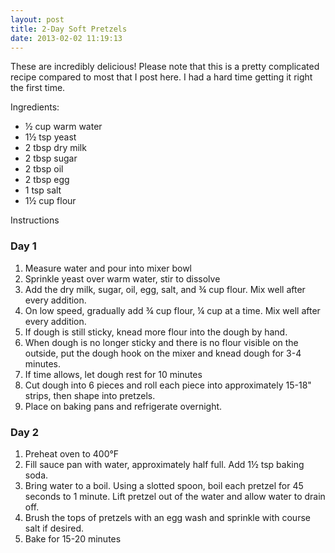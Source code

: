 ```yaml
---
layout: post
title: 2-Day Soft Pretzels
date: 2013-02-02 11:19:13
---
```

These are incredibly delicious! Please note that this is a pretty complicated recipe compared to most that I post here. I had a hard time getting it right the first time.

Ingredients:

* ½ cup warm water
* 1½ tsp yeast
* 2 tbsp dry milk
* 2 tbsp sugar
* 2 tbsp oil
* 2 tbsp egg
* 1 tsp salt
* 1½ cup flour

Instructions

### Day 1

1. Measure water and pour into mixer bowl
1. Sprinkle yeast over warm water, stir to dissolve
1. Add the dry milk, sugar, oil, egg, salt, and ¾ cup flour. Mix well after every addition.
1. On low speed, gradually add ¾ cup flour, ¼ cup at a time. Mix well after every addition.
1. If dough is still sticky, knead more flour into the dough by hand.
1. When dough is no longer sticky and there is no flour visible on the outside, put the dough hook on the mixer and knead dough for 3-4 minutes.
1. If time allows, let dough rest for 10 minutes
1. Cut dough into 6 pieces and roll each piece into approximately 15-18" strips, then shape into pretzels.
1. Place on baking pans and refrigerate overnight.

### Day 2

1. Preheat oven to 400°F
1. Fill sauce pan with water, approximately half full. Add 1½ tsp baking soda.
1. Bring water to a boil. Using a slotted spoon, boil each pretzel for 45 seconds to 1 minute. Lift pretzel out of the water and allow water to drain off.
1. Brush the tops of pretzels with an egg wash and sprinkle with course salt if desired.
1. Bake for 15-20 minutes
